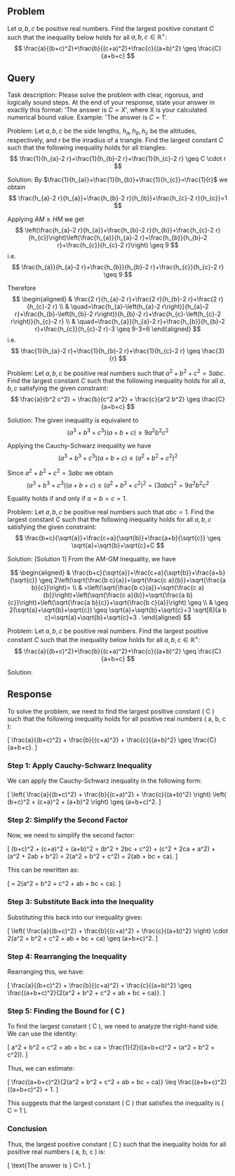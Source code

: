 ## Problem

Let $a, b, c$ be positive real numbers. Find the largest positive constant $C$ such that the inequality below holds for all $a, b, c \in \mathbb{R}^{+}$:
$$
\frac{a}{(b+c)^2}+\frac{b}{(c+a)^2}+\frac{c}{(a+b)^2} \geq \frac{C}{a+b+c}
$$

## Query

Task description: Please solve the problem with clear, rigorous, and logically sound steps. At the end of your response, state your answer in exactly this format: 'The answer is $C=X$', where X is your calculated numerical bound value. Example: 'The answer is $C=1$'.



Problem: Let $a, b, c$ be the side lengths, $h_{a}, h_{b}, h_{c}$ be the altitudes, respectively, and $r$ be the inradius of a triangle. Find the largest constant $C$ such that the following inequality holds for all triangles:
$$
\frac{1}{h_{a}-2 r}+\frac{1}{h_{b}-2 r}+\frac{1}{h_{c}-2 r} \geq C \cdot r
$$

Solution: By $\frac{1}{h_{a}}+\frac{1}{h_{b}}+\frac{1}{h_{c}}=\frac{1}{r}$ we obtain
$$
\frac{h_{a}-2 r}{h_{a}}+\frac{h_{b}-2 r}{h_{b}}+\frac{h_{c}-2 r}{h_{c}}=1
$$

Applying $A M \geq H M$ we get
$$
\left(\frac{h_{a}-2 r}{h_{a}}+\frac{h_{b}-2 r}{h_{b}}+\frac{h_{c}-2 r}{h_{c}}\right)\left(\frac{h_{a}}{h_{a}-2 r}+\frac{h_{b}}{h_{b}-2 r}+\frac{h_{c}}{h_{c}-2 r}\right) \geq 9
$$
i.e.
$$
\frac{h_{a}}{h_{a}-2 r}+\frac{h_{b}}{h_{b}-2 r}+\frac{h_{c}}{h_{c}-2 r} \geq 9
$$

Therefore
$$
\begin{aligned}
& \frac{2 r}{h_{a}-2 r}+\frac{2 r}{h_{b}-2 r}+\frac{2 r}{h_{c}-2 r} \\
& \quad=\frac{h_{a}-\left(h_{a}-2 r\right)}{h_{a}-2 r}+\frac{h_{b}-\left(h_{b}-2 r\right)}{h_{b}-2 r}+\frac{h_{c}-\left(h_{c}-2 r\right)}{h_{c}-2 r} \\
& \quad=\frac{h_{a}}{h_{a}-2 r}+\frac{h_{b}}{h_{b}-2 r}+\frac{h_{c}}{h_{c}-2 r}-3 \geq 9-3=6
\end{aligned}
$$
i.e.
$$
\frac{1}{h_{a}-2 r}+\frac{1}{h_{b}-2 r}+\frac{1}{h_{c}-2 r} \geq \frac{3}{r}
$$



Problem: Let $a, b, c$ be positive real numbers such that $a^2 + b^2 + c^2 = 3abc$. Find the largest constant $C$ such that the following inequality holds for all $a, b, c$ satisfying the given constraint:
$$
\frac{a}{b^2 c^2} + \frac{b}{c^2 a^2} + \frac{c}{a^2 b^2} \geq \frac{C}{a+b+c}
$$

Solution: The given inequality is equivalent to
$$
\left(a^{3}+b^{3}+c^{3}\right)(a+b+c) \geq 9 a^{2} b^{2} c^{2}
$$

Applying the Cauchy-Schwarz inequality we have
$$
\left(a^{3}+b^{3}+c^{3}\right)(a+b+c) \geq\left(a^{2}+b^{2}+c^{2}\right)^{2}
$$

Since $a^{2}+b^{2}+c^{2}=3 a b c$ we obtain
$$
\left(a^{3}+b^{3}+c^{3}\right)(a+b+c) \geq\left(a^{2}+b^{2}+c^{2}\right)^{2}=(3 a b c)^{2}=9 a^{2} b^{2} c^{2}
$$

Equality holds if and only if $a=b=c=1$.



Problem: Let $a, b, c$ be positive real numbers such that $a b c = 1$. Find the largest constant $C$ such that the following inequality holds for all $a, b, c$ satisfying the given constraint:
$$
\frac{b+c}{\sqrt{a}}+\frac{c+a}{\sqrt{b}}+\frac{a+b}{\sqrt{c}} \geq \sqrt{a}+\sqrt{b}+\sqrt{c}+C
$$

Solution: [Solution 1]
From the AM-GM Inequality, we have

$$
\begin{aligned}
& \frac{b+c}{\sqrt{a}}+\frac{c+a}{\sqrt{b}}+\frac{a+b}{\sqrt{c}} \geq 2\left(\sqrt{\frac{b c}{a}}+\sqrt{\frac{c a}{b}}+\sqrt{\frac{a b}{c}}\right)= \\
& =\left(\sqrt{\frac{b c}{a}}+\sqrt{\frac{c a}{b}}\right)+\left(\sqrt{\frac{c a}{b}}+\sqrt{\frac{a b}{c}}\right)+\left(\sqrt{\frac{a b}{c}}+\sqrt{\frac{b c}{a}}\right) \geq \\
& \geq 2(\sqrt{a}+\sqrt{b}+\sqrt{c}) \geq \sqrt{a}+\sqrt{b}+\sqrt{c}+3 \sqrt[6]{a b c}=\sqrt{a}+\sqrt{b}+\sqrt{c}+3 .
\end{aligned}
$$

Problem: Let $a, b, c$ be positive real numbers. Find the largest positive constant $C$ such that the inequality below holds for all $a, b, c \in \mathbb{R}^{+}$:
$$
\frac{a}{(b+c)^2}+\frac{b}{(c+a)^2}+\frac{c}{(a+b)^2} \geq \frac{C}{a+b+c}
$$

Solution:

## Response

To solve the problem, we need to find the largest positive constant \( C \) such that the following inequality holds for all positive real numbers \( a, b, c \):

\[
\frac{a}{(b+c)^2} + \frac{b}{(c+a)^2} + \frac{c}{(a+b)^2} \geq \frac{C}{a+b+c}.
\]

### Step 1: Apply Cauchy-Schwarz Inequality

We can apply the Cauchy-Schwarz inequality in the following form:

\[
\left( \frac{a}{(b+c)^2} + \frac{b}{(c+a)^2} + \frac{c}{(a+b)^2} \right) \left( (b+c)^2 + (c+a)^2 + (a+b)^2 \right) \geq (a+b+c)^2.
\]

### Step 2: Simplify the Second Factor

Now, we need to simplify the second factor:

\[
(b+c)^2 + (c+a)^2 + (a+b)^2 = (b^2 + 2bc + c^2) + (c^2 + 2ca + a^2) + (a^2 + 2ab + b^2) = 2(a^2 + b^2 + c^2) + 2(ab + bc + ca).
\]

This can be rewritten as:

\[
= 2(a^2 + b^2 + c^2 + ab + bc + ca).
\]

### Step 3: Substitute Back into the Inequality

Substituting this back into our inequality gives:

\[
\left( \frac{a}{(b+c)^2} + \frac{b}{(c+a)^2} + \frac{c}{(a+b)^2} \right) \cdot 2(a^2 + b^2 + c^2 + ab + bc + ca) \geq (a+b+c)^2.
\]

### Step 4: Rearranging the Inequality

Rearranging this, we have:

\[
\frac{a}{(b+c)^2} + \frac{b}{(c+a)^2} + \frac{c}{(a+b)^2} \geq \frac{(a+b+c)^2}{2(a^2 + b^2 + c^2 + ab + bc + ca)}.
\]

### Step 5: Finding the Bound for \( C \)

To find the largest constant \( C \), we need to analyze the right-hand side. We can use the identity:

\[
a^2 + b^2 + c^2 + ab + bc + ca = \frac{1}{2}((a+b+c)^2 + (a^2 + b^2 + c^2)).
\]

Thus, we can estimate:

\[
\frac{(a+b+c)^2}{2(a^2 + b^2 + c^2 + ab + bc + ca)} \leq \frac{(a+b+c)^2}{(a+b+c)^2} = 1.
\]

This suggests that the largest constant \( C \) that satisfies the inequality is \( C = 1 \).

### Conclusion

Thus, the largest positive constant \( C \) such that the inequality holds for all positive real numbers \( a, b, c \) is:

\[
\text{The answer is } C=1.
\]